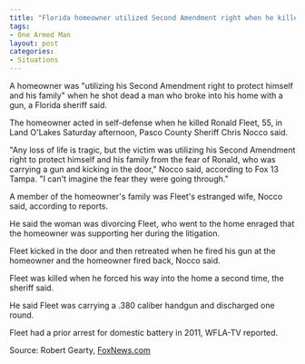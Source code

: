 ```yaml
---
title: "Florida homeowner utilized Second Amendment right when he killed intruder: sheriff"
tags:
- One Armed Man
layout: post
categories:
- Situations
---
```


A homeowner was "utilizing his Second Amendment right to protect himself and his family" when he shot dead a man who broke into his home with a gun, a Florida sheriff said.

The homeowner acted in self-defense when he killed Ronald Fleet, 55, in Land O'Lakes Saturday afternoon, Pasco County Sheriff Chris Nocco said.

"Any loss of life is tragic, but the victim was utilizing his Second Amendment right to protect himself and his family from the fear of Ronald, who was carrying a gun and kicking in the door," Nocco said, according to Fox 13 Tampa. "I can't imagine the fear they were going through."

A member of the homeowner's family was Fleet's estranged wife, Nocco said, according to reports.

He said the woman was divorcing Fleet, who went to the home enraged that the homeowner was supporting her during the litigation.

Fleet kicked in the door and then retreated when he fired his gun at the homeowner and the homeowner fired back, Nocco said.

Fleet was killed when he forced his way into the home a second time, the sheriff said.

He said Fleet was carrying a .380 caliber handgun and discharged one round.

Fleet had a prior arrest for domestic battery in 2011, WFLA-TV reported.

Source: Robert Gearty, [FoxNews.com](https://www.foxnews.com/us/florida-homeowner-second-amendment-killed-intruder-sheriff)